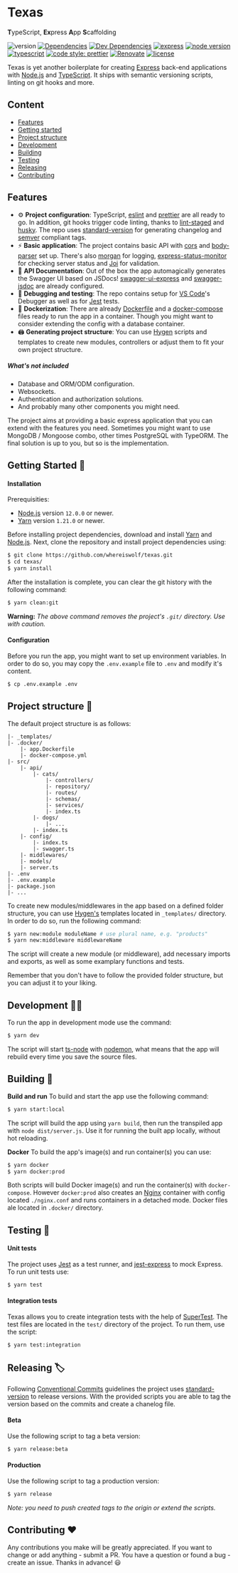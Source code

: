 # Texas
**T**ypeScript, **Ex**press **A**pp **S**caffolding

![version](https://img.shields.io/github/package-json/v/whereiswolf/texas) [![Dependencies](https://david-dm.org/whereiswolf/texas.svg)](https://david-dm.org/whereiswolf/texas) [![Dev Dependencies](https://david-dm.org/whereiswolf/texas/dev-status.svg)](https://david-dm.org/whereiswolf/texas?type=dev) [![express](https://img.shields.io/github/package-json/dependency-version/whereiswolf/texas/express?color=lightgrey)](https://expressjs.com/) [![node version](https://img.shields.io/badge/node-%3E%3D%2012.0.0-brightgreen)](https://nodejs.org/en/) [![typescript](https://camo.githubusercontent.com/41c68e9f29c6caccc084e5a147e0abd5f392d9bc/68747470733a2f2f62616467656e2e6e65742f62616467652f547970655363726970742f7374726963742532302546302539462539322541412f626c7565)](https://www.typescriptlang.org/) [![code style: prettier](https://img.shields.io/badge/code_style-prettier-ff69b4.svg?style=flat)](https://github.com/prettier/prettier) [![Renovate](https://img.shields.io/badge/Renovate-enabled-blue)](https://renovate.whitesourcesoftware.com/) [![license](https://img.shields.io/github/license/whereiswolf/texas)](LICENSE.md)

Texas is yet another boilerplate for creating [Express](https://expressjs.com/) back-end applications with [Node.js](https://nodejs.org/en/) and [TypeScript](https://www.typescriptlang.org/). It ships with semantic versioning scripts, linting on git hooks and more.

## Content
- [Features](#features)
- [Getting started](#getting-started-🚀)
- [Project structure](#project-structure-📁)
- [Development](#development-🧑‍💻)
- [Building](#building-👷)
- [Testing](#testing-🧪)
- [Releasing](#releasing-🏷️)
- [Contributing](#contributing-❤️)

## Features
- ⚙️ **Project configuration**: TypeScript, [eslint](https://eslint.org/) and [prettier](https://prettier.io/) are all ready to go. In addition, git hooks trigger code linting, thanks to [lint-staged](https://github.com/okonet/lint-staged) and [husky](https://github.com/typicode/husky). The repo uses [standard-version](https://github.com/conventional-changelog/standard-version) for generating changelog and [semver](https://semver.org/) compliant tags.
- ⚡ **Basic application**: The project contains basic API with [cors]() and [body-parser]() set up. There's also [morgan](https://github.com/expressjs/morgan) for logging, [express-status-monitor](https://github.com/RafalWilinski/express-status-monitor) for checking server status and [Joi](https://github.com/hapijs/joi) for validation.
- 📗 **API Documentation**: Out of the box the app automagically generates the Swagger UI based on JSDocs! [swagger-ui-express](https://www.npmjs.com/package/swagger-ui-express) and [swagger-jsdoc](https://github.com/Surnet/swagger-jsdoc) are already configured.
- 🐛 **Debugging and testing**: The repo contains setup for [VS Code](https://code.visualstudio.com/)'s Debugger as well as for [Jest](https://jestjs.io/) tests.
- 🐳 **Dockerization**: There are already [Dockerfile](https://docs.docker.com/engine/reference/builder/) and a [docker-compose](https://docs.docker.com/compose/) files ready to run the app in a container. Though you might want to consider extending the config with a database container.
- 🖨️ **Generating project structure**: You can use [Hygen](https://www.hygen.io/) scripts and templates to create new modules, controllers or adjust them to fit your own project structure.


##### What's not included
- Database and ORM/ODM configuration.
- Websockets.
- Authentication and authorization solutions.
- And probably many other components you might need.

The project aims at providing a basic express application that you can extend with the features you need. Sometimes you might want to use MongoDB / Mongoose combo, other times PostgreSQL with TypeORM. The final solution is up to you, but so is the implementation.

## Getting Started 🚀

#### Installation
Prerequisities:
- [Node.js](https://nodejs.org/en/) version `12.0.0` or newer.
- [Yarn](https://yarnpkg.com/) version `1.21.0` or newer.

Before installing project dependencies, download and install [Yarn](https://yarnpkg.com/) and [Node.js](https://nodejs.org/en/). Next, clone the repository and install project dependencies using: 
```bash
$ git clone https://github.com/whereiswolf/texas.git
$ cd texas/
$ yarn install
```
After the installation is complete, you can clear the git history with the following command:
```bash
$ yarn clean:git
```
**Warning:** *The above command removes the project's `.git/` directory. Use with caution.* 

#### Configuration
Before you run the app, you might want to set up environment variables. In order to do so, you may copy the `.env.example` file to `.env` and modify it's content.
```bash
$ cp .env.example .env
``` 

## Project structure 📁
The default project structure is as follows:
```
|- _templates/
|- .docker/
    |- app.Dockerfile
    |- docker-compose.yml
|- src/
    |- api/
        |- cats/
            |- controllers/
            |- repository/
            |- routes/
            |- schemas/
            |- services/
            |- index.ts
        |- dogs/
            |- ...
        |- index.ts
    |- config/
        |- index.ts
        |- swagger.ts
    |- middlewares/
    |- models/
    |- server.ts
|- .env
|- .env.example
|- package.json
|- ...
```
To create new modules/middlewares in the app based on a defined folder structure, you can use [Hygen's](https://www.hygen.io/) templates located in `_templates/` directory. In order to do so, run the following command:
```bash
$ yarn new:module moduleName # use plural name, e.g. "products"
$ yarn new:middleware middlewareName
```
The script will create a new module (or middleware), add necessary imports and exports, as well as some examplary functions and tests.

Remember that you don't have to follow the provided folder structure, but you can adjust it to your liking.

## Development 🧑‍💻

To run the app in development mode use the command:
```bash
$ yarn dev
```
The script will start [ts-node](https://github.com/TypeStrong/ts-node) with [nodemon](https://github.com/remy/nodemon), what means that the app will rebuild every time you save the source files.

## Building 👷

**Build and run**
To build and start the app use the following command:
```bash
$ yarn start:local
```
The script will build the app using `yarn build`, then run the transpiled app with `node dist/server.js`. Use it for running the built app locally, without hot reloading.

**Docker**
To build the app's image(s) and run container(s) you can use:
```bash
$ yarn docker
$ yarn docker:prod
```
Both scripts will build Docker image(s) and run the container(s) with `docker-compose`. However `docker:prod` also creates an [Nginx](https://www.nginx.com/) container with config located `./nginx.conf` and runs containers in a detached mode. Docker files ale located in `.docker/` directory. 

## Testing 🧪
#### Unit tests
The project uses [Jest](https://jestjs.io/) as a test runner, and [jest-express](https://github.com/jameswlane/jest-express) to mock Express. To run unit tests use:
```bash
$ yarn test
```

#### Integration tests
Texas allows you to create integration tests with the help of [SuperTest](https://github.com/visionmedia/supertest). The test files are located in the `test/` directory of the project. To run them, use the script:
```bash
$ yarn test:integration
```

## Releasing 🏷️
Following [Conventional Commits](https://conventionalcommits.org/) guidelines the project uses [standard-version](https://github.com/conventional-changelog/standard-version) to release versions. With the provided scripts you are able to tag the version based on the commits and create a chanelog file.

#### Beta
Use the following script to tag a beta version:
```bash
$ yarn release:beta
```

#### Production
Use the following script to tag a production version:
```bash
$ yarn release
```
*Note: you need to push created tags to the origin or extend the scripts.*

## Contributing ❤️
Any contributions you make will be greatly appreciated. If you want to change or add anything - submit a PR. You have a question or found a bug - create an issue. Thanks in advance! 😃
